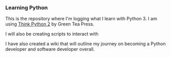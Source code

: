 ### Learning Python

This is the repository where I'm logging what I learn with Python 3. I am using [Think Python 2](http://greenteapress.com/wp/think-python-2e/) by Green Tea Press.  

I will also be creating scripts to interact with

I have also created a wiki that will outline my journey on becoming a Python developer and software developer overall.
